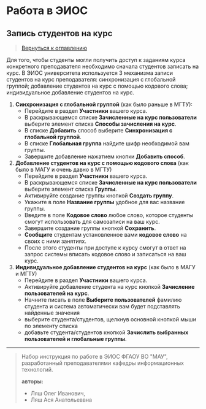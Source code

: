 # Работа в ЭИОС 

## Запись студентов на курс

> [Вернуться к оглавлению](../index.md)

Для того, чтобы студенты могли получить доступ к заданиям курса конкретного преподавателя необходимо сначала студентов записать на курс. В ЭИОС университета используется 3 механизма записи студентов на курс преподавателя: синхронизация с глобальной группой; добавление студентов на курс с помощью кодового слова; индивидуальное добавление студентов на курс.

1. **Синхронизация с глобальной группой** (как было раньше в МГТУ):
   - Перейдите в раздел **Участники** вашего курса.
   - В раскрывающемся списке **Зачисленные на курс пользователи** выберите элемент списка **Способы зачисления на курс**. 
   - В списке **Добавить** способ выберите **Синхронизация с глобальной группой**. 
   - В списке **Глобальная группа** найдите шифр необходимой вам группы. 
   - Завершите добавление нажатием кнопки **Добавить способ**.
2. **Добавление студентов на курс с помощью кодового слова** (как было в МАГУ и очень давно в МГТУ)
   - Перейдите в раздел **Участники** вашего курса.
   - В раскрывающемся списке **Зачисленные на курс пользователи** выберите элемент списка **Группы**. 
   - Активируйте создание группы кнопкой **Создать группу**. 
   - Укажите в поле **Название группы** удобное для вас название группы. 
   - Введите в поле **Кодовое слово** любое слово, которое студенты смогут использовать для самозаписи на ваш курс. 
   - Завершите создание группы кнопкой **Сохранить**.
   - **Сообщите** студентам установленное вами **кодовое слово** на своих с ними занятиях. 
   - После этого студенты при доступе к курсу смогут в ответ на запрос системы вписать кодовое слово и записаться на ваш курс.
3. **Индивидуальное добавление студентов на курс** (как было в МАГУ и  МГТУ)
   - Перейдите в раздел **Участники** вашего курса.
   - Активируйте добавление студента на курс кнопкой **Зачисление пользователей на курс**. 
   - Начните писать в поле  **Выберите пользователей** фамилию студента и система автоматически вам будет подставлять найденные значения 
   - выберите студента/студентов, щелкнув основной кнопкой мыши по элементу списка 
   - добавьте студента/студентов кнопкой **Зачислить выбранных пользователей и глобальные группы**.

---

> Набор инструкция по работе в ЭИОС ФГАОУ ВО "МАУ", разработанный преподавателями кафедры информационных технологий.
> 
> **авторы:** 
>   - Ляш Олег Иванович, 
>   - Ляш Ася Анатольеввна